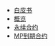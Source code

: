 * [白皮书](cn/white-paper.md)
* [概览](cn/general-information.md)
* [永续合约](cn/perpetual.md)
* [MP到期合约](cn/mp-futures.md)
